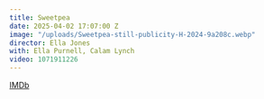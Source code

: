 ```yaml
---
title: Sweetpea
date: 2025-04-02 17:07:00 Z
image: "/uploads/Sweetpea-still-publicity-H-2024-9a208c.webp"
director: Ella Jones
with: Ella Purnell, Calam Lynch
video: 1071911226
---
```


[IMDb](https://www.imdb.com/title/tt11218290/)